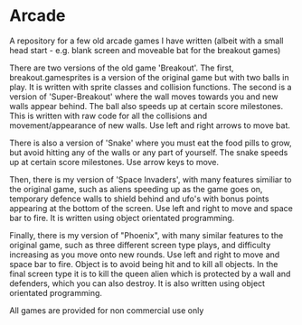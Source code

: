 # Arcade

A repository for a few old arcade games I have written (albeit with a small head start - e.g. blank screen and moveable bat for the breakout games)

There are two versions of the old game 'Breakout'. The first, breakout.gamesprites is a version of the original game but with two balls in play. It is written with sprite classes and collision functions. The second is a version of 'Super-Breakout' where the wall moves towards you and new walls appear behind.  The ball also speeds up at certain score milestones. This is written with raw code for all the collisions and movement/appearance of new walls. Use left and right arrows to move bat.

There is also a version of 'Snake' where you must eat the food pills to grow, but avoid hitting any of the walls or any part of yourself. The snake speeds up at certain score milestones. Use arrow keys to move.

Then, there is my version of 'Space Invaders', with many features similiar to the original game, such as aliens speeding up as the game goes on, temporary defence walls to shield behind and ufo's with bonus points appearing at the bottom of the screen. Use left and right to move and space bar to fire. It is written using object orientated programming.

Finally, there is my version of "Phoenix", with many similar features to the original game, such as three different screen type plays, and difficulty increasing as you move onto new rounds. Use left and right to move and space bar to fire. Object is to avoid being hit and to kill all objects. In the final screen type it is to kill the queen alien which is protected by a wall and defenders, which you can also destroy. It is also written using object orientated programming.

All games are provided for non commercial use only

